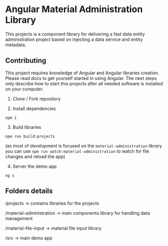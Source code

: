 # Angular Material Administration Library

This projects is a component library for delivering a fast data entity administration project based on injecting a data service and entity metadata.


## Contributing

This project requires knowledge of Angular and Angular libraries creation. Please read docs to get yourself started in using Angular. The next steps only describe how to start this projects after all needed software is installed on your computer.

1. Clone / Fork repository

2. Install dependencies

`npm i`

3. Build libraries

`npm run build:projects`

(as most of development is focused on the `material-administration` library you can use `npm run watch:material-administration` to watch for file changes and reload the app)

4. Server the demo app

`ng s`


## Folders details

/projects   -> contains libraries for the projects

  /material-administration  -> main components library for handling data management

  /material-file-input      -> material file input library

/src  -> main demo app
